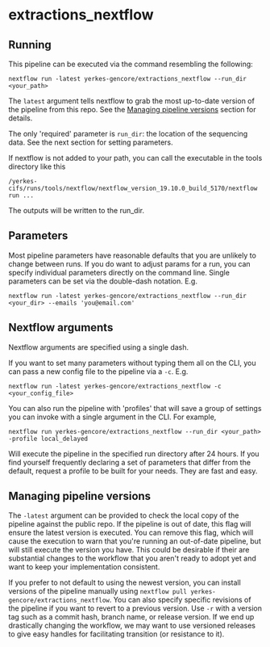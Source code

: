 # extractions_nextflow

## Running 

This pipeline can be executed via the command resembling the following:

`nextflow run -latest yerkes-gencore/extractions_nextflow --run_dir <your_path>`

The `latest` argument tells nextflow to grab the most up-to-date version of the pipeline from this repo.
See the [Managing pipeline versions](#managing-pipeline-versions) section for details.

The only 'required' parameter is `run_dir`: the location of the sequencing data.
See the next section for setting parameters.

If nextflow is not added to your path, you can call the executable in the tools directory like this

`/yerkes-cifs/runs/tools/nextflow/nextflow_version_19.10.0_build_5170/nextflow run ...`

The outputs will be written to the run_dir. 

## Parameters

Most pipeline parameters have reasonable defaults that you are unlikely to change between runs. 
If you do want to adjust params for a run, you can specify individual parameters 
directly on the command line. Single parameters can be set via the double-dash notation. E.g.

```
nextflow run -latest yerkes-gencore/extractions_nextflow --run_dir <your_dir> --emails 'you@email.com'
```

## Nextflow arguments

Nextflow arguments are specified using a single dash.

If you want to set many parameters without typing them all on the CLI,
you can pass a new config file to the pipeline via a `-c`. E.g.

`nextflow run -latest yerkes-gencore/extractions_nextflow -c <your_config_file>`

You can also run the pipeline with 'profiles' that will save a group of settings you 
can invoke with a single argument in the CLI. For example,

`nextflow run yerkes-gencore/extractions_nextflow --run_dir <your_path> -profile local_delayed`

Will execute the pipeline in the specified run directory after 24 hours. 
If you find yourself frequently declaring a set of parameters that differ from the default,
request a profile to be built for your needs. They are fast and easy. 

## Managing pipeline versions

The `-latest` argument can be provided to check the local copy of the pipeline against
the public repo. If the pipeline is out of date, this flag will ensure the latest
version is executed. You can remove this flag, which will cause the execution
to warn that you're running an out-of-date pipeline, but will still execute 
the version you have. This could be desirable if their are substantial changes
to the workflow that you aren't ready to adopt yet and want to keep your implementation
consistent. 

If you prefer to not default to using the newest version, you can install versions
of the pipeline manually using `nextflow pull yerkes-gencore/extractions_nextflow`.
You can also specify specific revisions of the pipeline if you want to revert to a
previous version. Use `-r` with a version tag such as a commit hash, branch name,
or release version. If we end up drastically changing the workflow, we may want to
use versioned releases to give easy handles for facilitating transition (or resistance
to it). 
